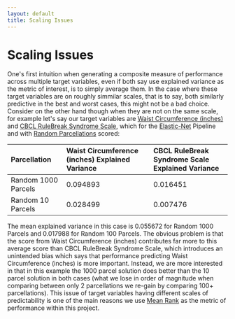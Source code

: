 ```yaml
---
layout: default
title: Scaling Issues
---
```


# Scaling Issues

One's first intuition when generating a composite measure of performance across multiple target variables, even if both
say use explained variance as the metric of interest, is to simply average them. In the case where these target variables
are on roughly simmilar scales, that is to say, both similarly predictive in the best and worst cases, this might not be a bad
choice. Consider on the other hand though when they are not on the same scale, for example let's say our target variables are
[Waist Circumference (inches)](./target_variables#waist-circumference-inches)
and [CBCL RuleBreak Syndrome Scale](./target_variables#cbcl-rulebreak-syndrome-scale),
which for the [Elastic-Net](./ml_pipelines#elastic-net) Pipeline
and with [Random Parcellations](./parcellations#random-parcellations)
scored:


| Parcellation                 | Waist Circumference (inches) Explained Variance | CBCL RuleBreak Syndrome Scale Explained Variance |
|:-----------------------------|:------------------------------------------------|:-------------------------------------------------|
|Random 1000 Parcels           | 0.094893                                        | 0.016451                                         |
|Random 10 Parcels             | 0.028499                                        | 0.007476                                         |


The mean explained variance in this case is 0.055672 for Random 1000 Parcels and 0.017988 for Random 100 Parcels.
The obvious problem is that the score from Waist Circumference (inches) contributes far
more to this average score than CBCL RuleBreak Syndrome Scale,
which introduces an unintended bias which says that performance
predicting Waist Circumference (inches) is more important. Instead, we are more interested in that
in this example the 1000 parcel solution does better than the 10 parcel solution in both cases (what we lose
in order of magnitude when comparing between only 2 parcellations we re-gain by comparing 100+ parcellations). This
issue of target variables having different scales of predictability is one of the main reasons we use
[Mean Rank](./results_intro#mean-rank) as the metric of performance within this project.
